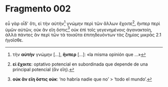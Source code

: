 # Fragmento 002

εὖ γὰρ οἶδ' ὅτι, εἰ τὴν αὐτὴν[^1] γνώμην περὶ τῶν ἄλλων ἔχοιτε[^2], ἥνπερ περὶ ὑμῶν αὐτῶν, οὐκ ἂν εἴη ὅστις[^3] οὐκ ἐπὶ τοῖς γεγενημένοις ἀγανακτοίη, ἀλλὰ πάντες ἂν περὶ τῶν τὰ τοιαῦτα ἐπιτηδευόντων τὰς ζημίας μικρὰς 2.1 ἡγοῖσθε.
[^1]: τὴν **αὐτὴν** γνώμην […], **ἥνπερ**  […]: «la misma opinión que …»
[^2]: **εἰ ἔχοιτε**: optativo potencial en subordinada que depende de una principal potencial (ἂν εἴη).
[^3]: **οὐκ ἂν εἴη ὅστις οὐκ**: ‘no habría nadie que no’ > ‘todo el mundo’.